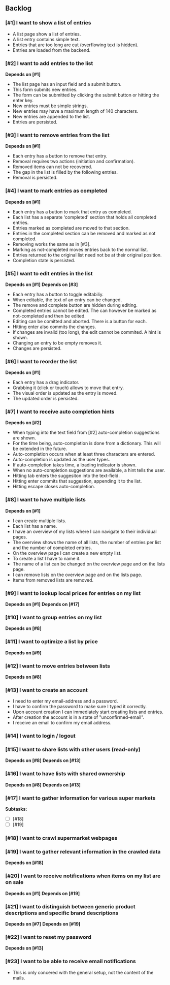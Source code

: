 ## Backlog

### [#1] I want to show a list of entries
- A list page show a list of entries.
- A list entry contains simple text.
- Entries that are too long are cut (overflowing text is hidden).
- Entries are loaded from the backend.

### [#2] I want to add entries to the list
__Depends on [#1]__
- The list page has an input field and a submit button.
- This form submits new entries.
- The form can be submitted by clicking the submit button or hitting the enter key.
- New entries must be simple strings.
- New entries may have a maximum length of 140 characters.
- New entries are appended to the list.
- Entries are persisted.

### [#3] I want to remove entries from the list
__Depends on [#1]__
- Each entry has a button to remove that entry.
- Removal requires two actions (initiation and confirmation).
- Removed items can not be recovered.
- The gap in the list is filled by the following entries.
- Removal is persisted.

### [#4] I want to mark entries as completed
__Depends on [#1]__
- Each entry has a button to mark that entry as completed.
- Each list has a separate 'completed' section that holds all completed entries.
- Entries marked as completed are moved to that section.
- Entries in the completed section can be removed and marked as not completed.
- Removing works the same as in [#3].
- Marking as not-completed moves entries back to the normal list.
- Entries returned to the original list need not be at their original position.
- Completion state is persisted.

### [#5] I want to edit entries in the list
__Depends on [#1]__
__Depends on [#3]__
- Each entry has a button to toggle editabiliy.
- When editable, the text of an entry can be changed.
- The remove and complete button are hidden during editing.
- Completed entries cannot be edited. The can however be marked as not-completed and then be edited.
- Editing can be comitted and aborted. There is a button for each.
- Hitting enter also commits the changes.
- If changes are invalid (too long), the edit cannot be commited. A hint is shown.
- Changing an entry to be empty removes it.
- Changes are persisted.

### [#6] I want to reorder the list
__Depends on [#1]__
- Each entry has a drag indicator.
- Grabbing it (click or touch) allows to move that entry.
- The visual order is updated as the entry is moved.
- The updated order is persisted.

### [#7] I want to receive auto completion hints
__Depends on [#2]__
- When typing into the text field from [#2] auto-completion suggestions are shown.
- For the time being, auto-completion is done from a dictionary. This will be extended in the future.
- Auto-completion occurs when at least three characters are entered.
- Auto-completion is updated as the user types.
- If auto-completion takes time, a loading indicator is shown.
- When no auto-completion suggestions are available, a hint tells the user.
- Hitting tab enters the suggesiton into the text-field.
- Hitting enter commits that suggestion, appending it to the list.
- Hitting escape closes auto-completion.

### [#8] I want to have multiple lists
__Depends on [#1]__
- I can create multiple lists.
- Each list has a name.
- I have an overview of my lists where I can navigate to their individual pages.
- The overview shows the name of all lists, the number of entries per list and the number of completed entries.
- On the overview page I can create a new empty list.
- To create a list I have to name it.
- The name of a list can be changed on the overview page and on the lists page.
- I can remove lists on the overview page and on the lists page.
- Items from removed lists are removed.

### [#9] I want to lookup local prices for entries on my list
__Depends on [#1]__
__Depends on [#17]__

### [#10] I want to group entries on my list
__Depends on [#8]__

### [#11] I want to optimize a list by price
__Depends on [#9]__

### [#12] I want to move entries between lists
__Depends on [#8]__

### [#13] I want to create an account
- I need to enter my email-address and a password.
- I have to confirm the password to make sure I typed it correctly.
- Upon account creation I can immediately start creating lists and entries.
- After creation the account is in a state of "unconfirmed-email".
- I receive an email to confirm my email address.

### [#14] I want to login / logout


### [#15] I want to share lists with other users (read-only)
__Depends on [#8]__
__Depends on [#13]__

### [#16] I want to have lists with shared ownership
__Depends on [#8]__
__Depends on [#13]__

### [#17] I want to gather information for various super markets
__Subtasks:__
- [ ] [#18]
- [ ] [#19]
### [#18] I want to crawl supermarket webpages

### [#19] I want to gather relevant information in the crawled data
__Depends on [#18]__

### [#20] I want to receive notifications when items on my list are on sale
__Depends on [#1]__
__Depends on [#19]__

### [#21] I want to distinguish between generic product descriptions and specific brand descriptions
__Depends on [#7]__
__Depends on [#19]__

### [#22] I want to reset my password
__Depends on [#13]__

### [#23] I want to be able to receive email notifications
- This is only concered with the general setup, not the content of the mails.
